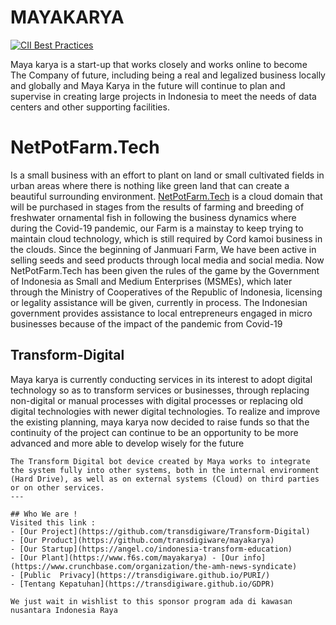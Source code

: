 # MAYAKARYA 

[![CII Best Practices](https://bestpractices.coreinfrastructure.org/projects/3251/badge)](https://bestpractices.coreinfrastructure.org/projects/3251)

Maya karya is a start-up that works closely and works online to become The Company of future, including being a real and legalized business locally and globally and Maya Karya in the future will continue to plan and supervise in creating large projects in Indonesia to meet the needs of data centers and other supporting facilities.

# NetPotFarm.Tech

Is a small business with an effort to plant on land or small cultivated fields in urban areas where there is nothing like green land that can create a beautiful surrounding environment.
[NetPotFarm.Tech](https://netpotfarm.business.site/) is a cloud domain that will be purchased in stages from the results of farming and breeding of freshwater ornamental fish in following the business dynamics where during the Covid-19 pandemic, our Farm is a mainstay to keep trying to maintain cloud technology, which is still required by Cord kamoi business in the clouds.
Since the beginning of Janmuari Farm, We have been active in selling seeds and seed products through local media and social media.
Now NetPotFarm.Tech has been given the rules of the game by the Government of Indonesia as Small and Medium Enterprises (MSMEs), which later through the Ministry of Cooperatives of the Republic of Indonesia, licensing or legality assistance will be given, currently in process. The Indonesian government provides assistance to local entrepreneurs engaged in micro businesses because of the impact of the pandemic from Covid-19

## Transform-Digital

Maya karya is currently conducting services in its interest to adopt digital technology so as to transform services or businesses, through replacing non-digital or manual processes with digital processes or replacing old digital technologies with newer digital technologies.
To realize and improve the existing planning, maya karya now decided to raise funds so that the continuity of the project can continue to be an opportunity to be more advanced and more able to develop wisely for the future

```shell
The Transform Digital bot device created by Maya works to integrate the system fully into other systems, both in the internal environment (Hard Drive), as well as on external systems (Cloud) on third parties or on other services.
---

## Who We are !
Visited this link : 
- [Our Project](https://github.com/transdigiware/Transform-Digital)
- [Our Product](https://github.com/transdigiware/mayakarya)
- [Our Startup](https://angel.co/indonesia-transform-education)
- [Our Plant](https://www.f6s.com/mayakarya) - [Our info](https://www.crunchbase.com/organization/the-amh-news-syndicate)
- [Public  Privacy](https://transdigiware.github.io/PURI/)
- [Tentang Kepatuhan](https://transdigiware.github.io/GDPR)

We just wait in wishlist to this sponsor program ada di kawasan nusantara Indonesia Raya

